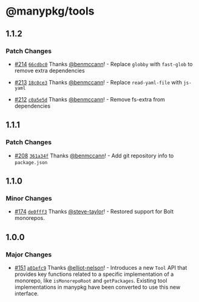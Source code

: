 # @manypkg/tools

## 1.1.2

### Patch Changes

- [#214](https://github.com/Thinkmill/manypkg/pull/214) [`66cdbc0`](https://github.com/Thinkmill/manypkg/commit/66cdbc0ab4f493351724b05189dc89d51d4dadf6) Thanks [@benmccann](https://github.com/benmccann)! - Replace `globby` with `fast-glob` to remove extra dependencies

- [#213](https://github.com/Thinkmill/manypkg/pull/213) [`18c0ce3`](https://github.com/Thinkmill/manypkg/commit/18c0ce3667192e5128d8962267aff7e61cce23a4) Thanks [@benmccann](https://github.com/benmccann)! - Replace `read-yaml-file` with `js-yaml`

- [#212](https://github.com/Thinkmill/manypkg/pull/212) [`c0a5e5d`](https://github.com/Thinkmill/manypkg/commit/c0a5e5dcd096898fa1c196d9bbe19587055e2924) Thanks [@benmccann](https://github.com/benmccann)! - Remove fs-extra from dependencies

## 1.1.1

### Patch Changes

- [#208](https://github.com/Thinkmill/manypkg/pull/208) [`361a34f`](https://github.com/Thinkmill/manypkg/commit/361a34faac94f7a954bbe00321647fc99ae76c17) Thanks [@benmccann](https://github.com/benmccann)! - Add git repository info to `package.json`

## 1.1.0

### Minor Changes

- [#174](https://github.com/Thinkmill/manypkg/pull/174) [`de0fff3`](https://github.com/Thinkmill/manypkg/commit/de0fff37af9e6dc21b75b7115381483c1e85b8a7) Thanks [@steve-taylor](https://github.com/steve-taylor)! - Restored support for Bolt monorepos.

## 1.0.0

### Major Changes

- [#151](https://github.com/Thinkmill/manypkg/pull/151) [`a01efc9`](https://github.com/Thinkmill/manypkg/commit/a01efc9c25900b7d21b6d517a2021b021f8b3922) Thanks [@elliot-nelson](https://github.com/elliot-nelson)! - Introduces a new `Tool` API that provides key functions related to a specific implementation of a monorepo, like `isMonorepoRoot` and `getPackages`. Existing tool implementations in manypkg have been converted to use this new interface.
